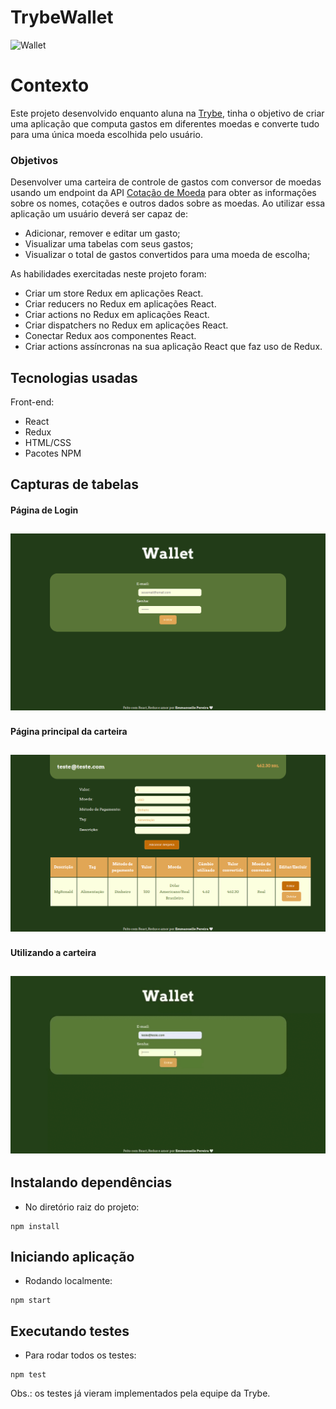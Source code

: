 # TrybeWallet

![Wallet](https://c.tenor.com/taDMfYgcXrkAAAAd/money-wallet.gif)

# Contexto
Este projeto desenvolvido enquanto aluna na [Trybe](https://www.betrybe.com/), tinha o objetivo de criar uma aplicação que computa gastos em diferentes moedas e converte tudo para uma única moeda escolhida pelo usuário.


### Objetivos
Desenvolver uma carteira de controle de gastos com conversor de moedas usando um endpoint da API [Cotação de Moeda](https://docs.awesomeapi.com.br/api-de-moedas) para obter as informações sobre os nomes, cotações e outros dados sobre as moedas.
Ao utilizar essa aplicação um usuário deverá ser capaz de:

- Adicionar, remover e editar um gasto;
- Visualizar uma tabelas com seus gastos;
- Visualizar o total de gastos convertidos para uma moeda de escolha;

As habilidades exercitadas neste projeto foram:

- Criar um store Redux em aplicações React.
- Criar reducers no Redux em aplicações React.
- Criar actions no Redux em aplicações React.
- Criar dispatchers no Redux em aplicações React.
- Conectar Redux aos componentes React.
- Criar actions assíncronas na sua aplicação React que faz uso de Redux.


## Tecnologias usadas

Front-end:
* React
* Redux
* HTML/CSS
* Pacotes NPM


## Capturas de tabelas

#### Página de Login
![Login](assets/wallet-login.png)
---

#### Página principal da carteira
![Wallet](assets/wallet-page.png)
---

#### Utilizando a carteira
![Using Wallet](assets/using-wallet.gif)
---


## Instalando dependências

* No diretório raiz do projeto:
```
npm install
```

## Iniciando aplicação

* Rodando localmente:
```
npm start
```

## Executando testes

* Para rodar todos os testes:
```
npm test
```

Obs.: os testes já vieram implementados pela equipe da Trybe.